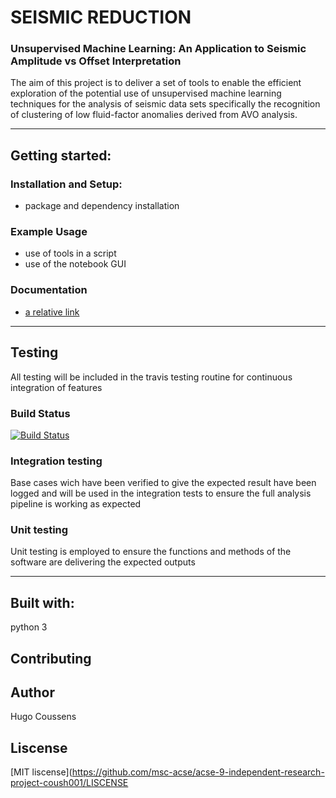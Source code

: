 # SEISMIC REDUCTION 
### Unsupervised Machine Learning: An Application to Seismic Amplitude vs Offset Interpretation ###

The aim of this project is to deliver a set of tools to enable the efficient exploration of the potential use of unsupervised machine learning techniques for the analysis of seismic data sets specifically the recognition of clustering of low fluid-factor anomalies derived from AVO analysis.

---

## Getting started:

### Installation and Setup:
- package and dependency installation

### Example Usage
- use of tools in a script
- use of the notebook GUI

### Documentation
- [a relative link](https://github.com/msc-acse/acse-9-independent-research-project-coush001/tree/testing/index.html)

---

## Testing
All testing will be included in the travis testing routine for continuous integration of features

### Build Status
[![Build Status](https://travis-ci.com/msc-acse/acse-9-independent-research-project-coush001.svg?branch=master)](https://travis-ci.com/msc-acse/acse-9-independent-research-project-coush001)

### Integration testing
Base cases wich have been verified to give the expected result have been logged and will be used in the integration tests to ensure the full analysis pipeline is working as expected

### Unit testing
Unit testing is employed to ensure the functions and methods of the software are delivering the expected outputs

---

## Built with:
python 3

## Contributing

## Author
Hugo Coussens

## Liscense
[MIT liscense](https://github.com/msc-acse/acse-9-independent-research-project-coush001/LISCENSE 
